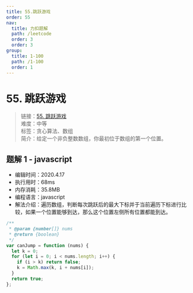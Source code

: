 ```yaml
---
title: 55.跳跃游戏
order: 55
nav:
  title: 力扣题解
  path: /leetcode
  order: 3
  order: 3
group:
  title: 1-100
  path: /1-100
  order: 1
---
```


# 55. 跳跃游戏

> 链接：[55. 跳跃游戏](https://leetcode-cn.com/problems/jump-game/)  
> 难度：中等  
> 标签：贪心算法、数组  
> 简介：给定一个非负整数数组，你最初位于数组的第一个位置。

## 题解 1 - javascript

- 编辑时间：2020.4.17
- 执行用时：68ms
- 内存消耗：35.8MB
- 编程语言：javascript
- 解法介绍：遍历数组，判断每次跳跃后的最大下标并于当前遍历下标进行比较，如果一个位置能够到达，那么这个位置左侧所有位置都能到达。

```javascript
/**
 * @param {number[]} nums
 * @return {boolean}
 */
var canJump = function (nums) {
  let k = 0;
  for (let i = 0; i < nums.length; i++) {
    if (i > k) return false;
    k = Math.max(k, i + nums[i]);
  }
  return true;
};
```
